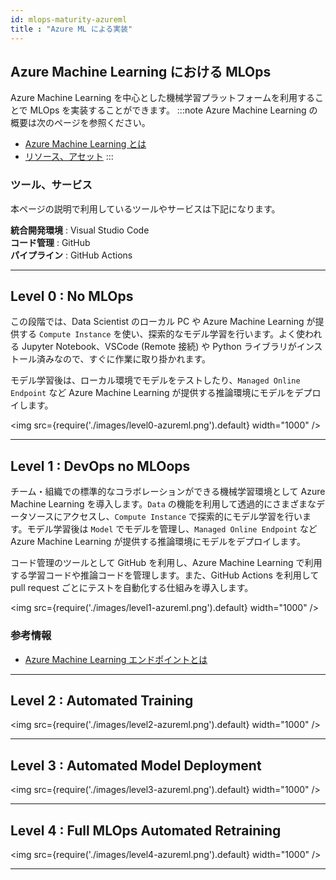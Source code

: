 ```yaml
---
id: mlops-maturity-azureml
title : "Azure ML による実装"
---
```


## Azure Machine Learning における MLOps

Azure Machine Learning を中心とした機械学習プラットフォームを利用することで MLOps を実装することができます。
:::note
Azure Machine Learning の概要は次のページを参照ください。

- [Azure Machine Learning とは](../fundamentals/azureml-basic)
- [リソース、アセット](../fundamentals/azureml-resources-assets) 
:::

### ツール、サービス

本ページの説明で利用しているツールやサービスは下記になります。

**統合開発環境** : Visual Studio Code <br/>
**コード管理** : GitHub <br/>
**パイプライン** : GitHub Actions <br/>


---

## Level 0 : No MLOps

この段階では、Data Scientist のローカル PC や Azure Machine Learning が提供する `Compute Instance` を使い、探索的なモデル学習を行います。よく使われる Jupyter Notebook、VSCode (Remote 接続) や Python ライブラリがインストール済みなので、すぐに作業に取り掛かれます。

モデル学習後は、ローカル環境でモデルをテストしたり、`Managed Online Endpoint` など Azure Machine Learning が提供する推論環境にモデルをデプロイします。

<img src={require('./images/level0-azureml.png').default} width="1000" /><br/>

---

## Level 1 : DevOps no MLOops

チーム・組織での標準的なコラボレーションができる機械学習環境として Azure Machine Learning を導入します。`Data` の機能を利用して透過的にさまざまなデータソースにアクセスし、`Compute Instance` で探索的にモデル学習を行います。モデル学習後は `Model` でモデルを管理し、`Managed Online Endpoint` など Azure Machine Learning が提供する推論環境にモデルをデプロイします。

コード管理のツールとして GitHub を利用し、Azure Machine Learning で利用する学習コードや推論コードを管理します。また、GitHub Actions を利用して pull request ごとにテストを自動化する仕組みを導入します。

<img src={require('./images/level1-azureml.png').default} width="1000" /><br/>


### 参考情報
- [Azure Machine Learning エンドポイントとは](https://learn.microsoft.com/ja-JP/azure/machine-learning/concept-endpoints)
---

## Level 2 : Automated Training

<img src={require('./images/level2-azureml.png').default} width="1000" /><br/>

---

## Level 3 : Automated Model Deployment

<img src={require('./images/level3-azureml.png').default} width="1000" /><br/>

---

## Level 4 : Full MLOps Automated Retraining

<img src={require('./images/level4-azureml.png').default} width="1000" /><br/>

---